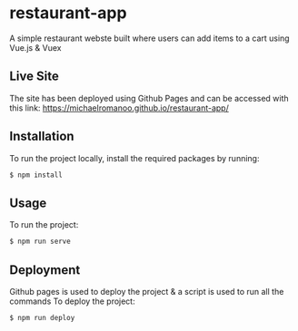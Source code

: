 # restaurant-app

A simple restaurant webste built where users can add items to a cart using Vue.js & Vuex

## Live Site

The site has been deployed using Github Pages and can be accessed with this link: https://michaelromanoo.github.io/restaurant-app/

## Installation

To run the project locally, install the required packages by running:

```bash
$ npm install
```

## Usage

To run the project:

```bash
$ npm run serve
```

## Deployment

Github pages is used to deploy the project & a script is used to run all the commands
To deploy the project:

```bash
$ npm run deploy
```
